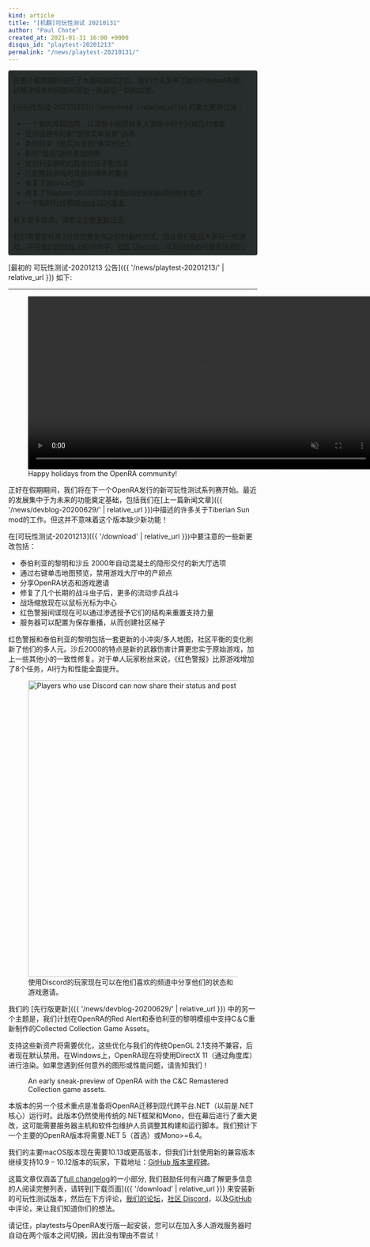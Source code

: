 ```yaml
---
kind: article
title: "[机翻]可玩性测试 20210131"
author: "Paul Chote"
created_at: 2021-01-31 16:00 +0000
disqus_id: "playtest-20201213"
permalink: "/news/playtest-20210131/"
---
```


<div style="border-radius: 4px; background-color: #272d2c; padding: 5px">
<div style="margin: -10px 5px" markdown="1">

在整个假期期间进行了大量的测试之后，我们今天发布了新的Playtest构建，以解决报告的问题并添加一些最后一刻的功能。

[可玩性测试-20210131]({{ '/download' | relative_url }}) 的重大更新包括：

* 一个新的障碍选项，以调整小规模和多人游戏中的个别球员的难度
* 显示设置中的新“暂停菜单背景”选项
* 新的任务（劫后余生的“休克疗法”）
* 新的“漏油”迷你游戏地图
* 提伯利亚黎明的其他社区平衡改进
* 匹配原始游戏的音频和爆炸的集合
* 修复下游Linux包装
* 修复了Playtest-20201213中报告的错误和崩溃的修复程序
* 一个新的社区模组[mod SDK版本](https://github.com/OpenRA/OpenRAModSDK/releases/tag/20210131)

有关更多信息，请参见[完整更新日志](https://github.com/OpenRA/OpenRA/wiki/Changelog/c3df4d181331b89866b1f86d8217b4028a4361ae).

我们希望这将是2月份完整发布之前的最终测试，因此我们鼓励大家玩一些游戏，并在[我们的论坛](https://forum.openra.net)上的评论中，[社区 Discord](https://discord.openra.net)，以及[GitHub](https://github.com/OpenRA/OpenRA/)问题告诉我们。

</div>
</div>

[最初的 可玩性测试-20201213 公告]({{ '/news/playtest-20201213/' | relative_url }}) 如下:

<hr />

<figure>
  <video width="700" autoplay loop muted>
    <source src="{{ '/images/news/20201213-christmas-mp4.mp4' | relative_url }}" type="video/mp4">
    <source src="{{ '/images/news/20201213-christmas-ogv.ogv' | relative_url }}" type="video/ogg">
    <img src="{{ '/images/news/20201213-christmas-static.png' | relative_url }}" width="700" />
  </video>
  <figcaption>Happy holidays from the OpenRA community!</figcaption>
</figure>

正好在假期期间，我们将在下一个OpenRA发行的新可玩性测试系列赛开始。最近的发展集中于为未来的功能奠定基础，包括我们在[上一篇新闻文章]({{ '/news/devblog-20200629/' | relative_url }})中描述的许多关于Tiberian Sun mod的工作。但这并不意味着这个版本缺少新功能！

在[可玩性测试-20201213]({{ '/download' | relative_url }})中要注意的一些新更改包括：

* 泰伯利亚的黎明和沙丘 2000年自动混凝土的隐形交付的新大厅选项
* 通过右键单击地图预览，禁用游戏大厅中的产卵点
* 分享OpenRA状态和游戏邀请
* 修复了几个长期的战斗虫子后，更多的流动步兵战斗
* 战场缩放现在以鼠标光标为中心
* 红色警报间谍现在可以通过渗透授予它们的结构来重置支持力量
* 服务器可以配置为保存重播，从而创建社区梯子

红色警报和泰伯利亚的黎明包括一套更新的小冲突/多人地图，社区平衡的变化刷新了他们的多人元。沙丘2000的特点是新的武器伤害计算更忠实于原始游戏，加上一些其他小的一致性修复。对于单人玩家粉丝来说，《红色警报》比原游戏增加了8个任务，AI行为和性能全面提升。

<figure>
  <img src="{{ '/images/news/20201213-discord.png' | relative_url }}" style="width: 600px" alt="Players who use Discord can now share their status and post game invites" />
  <figcaption>使用Discord的玩家现在可以在他们喜欢的频道中分享他们的状态和游戏邀请。</figcaption>
</figure>

我们的 [先行版更新]({{ '/news/devblog-20200629/' | relative_url }}) 中的另一个主题是，我们计划在OpenRA的Red Alert和泰伯利亚的黎明模组中支持C＆C重新制作的Collected Collection Game Assets。

支持这些新资产将需要优化，这些优化与我们的传统OpenGL 2.1支持不兼容，后者现在默认禁用。在Windows上，OpenRA现在将使用DirectX 11（通过角度库）进行渲染。如果您遇到任何意外的图形或性能问题，请告知我们！

<figure>
  <lite-youtube videoid="Vqsferf8iSc"></lite-youtube>
  <figcaption>An early sneak-preview of OpenRA with the C&C Remastered Collection game assets.</figcaption>
</figure>

本版本的另一个技术重点是准备将OpenRA迁移到现代跨平台.NET（以前是.NET核心）运行时。此版本仍然使用传统的.NET框架和Mono，但在幕后进行了重大更改，这可能需要服务器主机和软件包维护人员调整其构建和运行脚本。我们预计下一个主要的OpenRA版本将需要.NET 5（首选）或Mono>=6.4。

我们的主要macOS版本现在需要10.13或更高版本，但我们计划使用新的兼容版本继续支持10.9 &ndash; 10.12版本的玩家，下载地址：[GitHub 版本里程碑](https://github.com/OpenRA/OpenRA/releases)。

这篇文章仅涵盖了[full changelog](https://github.com/OpenRA/OpenRA/wiki/Changelog/d207b07fe1713e2dedf547dbb09e03d120cffe9b)的一小部分, 我们鼓励任何有兴趣了解更多信息的人阅读完整列表，请转到[下载页面]({{ '/download' | relative_url }}) 来安装新的可玩性测试版本，然后在下方评论，[我们的论坛](https://forum.openra.net)，[社区 Discord](https://discord.openra.net)，以及[GitHub](https://github.com/OpenRA/OpenRA/)中评论，来让我们知道你们的想法。

请记住，playtests与OpenRA发行版一起安装，您可以在加入多人游戏服务器时自动在两个版本之间切换，因此没有理由不尝试！